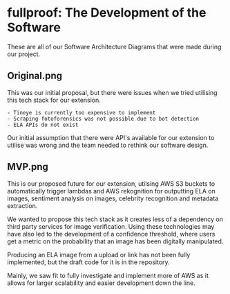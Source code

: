 # fullproof: The Development of the Software
These are all of our Software Architecture Diagrams that were made during our project.</b >

## Original.png
This was our initial proposal, but there were issues when we tried utilising this tech stack for</b >
our extension.

    - Tineye is currently too expensive to implement
    - Scraping fotoforensics was not possible due to bot detection
    - ELA APIs do not exist

Our initial assumption that there were API's available for our extension to utilise was wrong</b >
and the team needed to rethink our software design.

## MVP.png
This is our proposed future for our extension, utilsing AWS S3 buckets to automatically trigger lambdas and AWS rekognition</b >
for outputting ELA on images, sentiment analysis on images, celebrity recognition and metadata extraction.</b >

We wanted to propose this tech stack as it creates less of a dependency on third party services for image</b >
verification. Using these technologies may have also led to the development of a confidence threshold,</b>
where users get a metric on the probability that an image has been digitally manipulated.</b >

Producing an ELA image from a upload or link has not been fully implemented, but the draft code</b >
for it is in the repository.

Mainly, we saw fit to fully investigate and implement more of AWS as it allows for larger scalability and easier</b >
development down the line.

